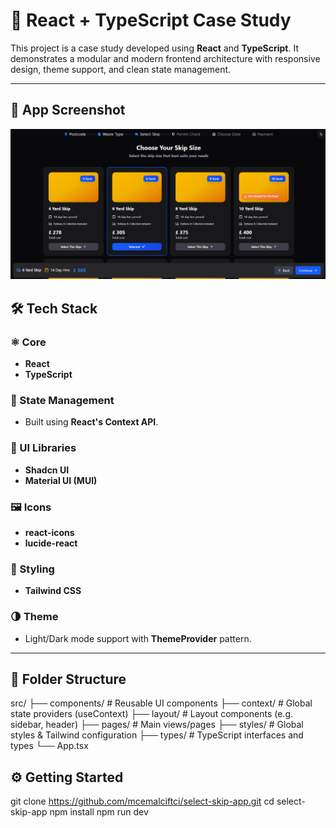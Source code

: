 # 🚀 React + TypeScript Case Study

This project is a case study developed using **React** and **TypeScript**. It demonstrates a modular and modern frontend architecture with responsive design, theme support, and clean state management.

---
## 📸 App Screenshot

![App Screenshot](src/assets/screen-app.png)
## 🛠️ Tech Stack

### ⚛️ Core
- **React**
- **TypeScript**

### 🧠 State Management
- Built using **React's Context API**.

### 🎨 UI Libraries
- **Shadcn UI**
- **Material UI (MUI)**

### 🖼️ Icons
- **react-icons**
- **lucide-react**

### 💅 Styling
- **Tailwind CSS**

### 🌗 Theme
- Light/Dark mode support with **ThemeProvider** pattern.

---

## 📂 Folder Structure

src/
├── components/ # Reusable UI components
├── context/ # Global state providers (useContext)
├── layout/ # Layout components (e.g. sidebar, header)
├── pages/ # Main views/pages
├── styles/ # Global styles & Tailwind configuration
├── types/ # TypeScript interfaces and types
└── App.tsx

## ⚙️ Getting Started

git clone https://github.com/mcemalciftci/select-skip-app.git
cd select-skip-app
npm install
npm run dev
